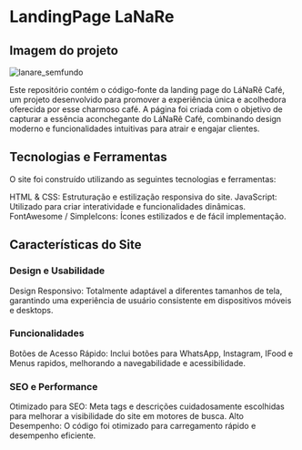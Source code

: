# LandingPage LaNaRe

## Imagem do projeto
![lanare_semfundo](https://github.com/user-attachments/assets/d6580c9c-c1ba-42f1-8c45-8ac1bed38691)

Este repositório contém o código-fonte da landing page do LáNaRê Café, um projeto desenvolvido para promover a experiência única e acolhedora oferecida por esse charmoso café.
A página foi criada com o objetivo de capturar a essência aconchegante do LáNaRê Café, combinando design moderno e funcionalidades intuitivas para atrair e engajar clientes.

## Tecnologias e Ferramentas

O site foi construído utilizando as seguintes tecnologias e ferramentas:

HTML & CSS: Estruturação e estilização responsiva do site.
JavaScript: Utilizado para criar interatividade e funcionalidades dinâmicas.
FontAwesome / SimpleIcons: Ícones estilizados e de fácil implementação.

## Características do Site

### Design e Usabilidade
Design Responsivo: Totalmente adaptável a diferentes tamanhos de tela, garantindo uma experiência de usuário consistente em dispositivos móveis e desktops.

### Funcionalidades
Botões de Acesso Rápido: Inclui botões para WhatsApp, Instagram, IFood e Menus rapidos, melhorando a navegabilidade e acessibilidade.

### SEO e Performance
Otimizado para SEO: Meta tags e descrições cuidadosamente escolhidas para melhorar a visibilidade do site em motores de busca.
Alto Desempenho: O código foi otimizado para carregamento rápido e desempenho eficiente.
